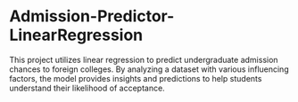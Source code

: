 # Admission-Predictor-LinearRegression
This project utilizes linear regression to predict undergraduate admission chances to foreign colleges. By analyzing a dataset with various influencing factors, the model provides insights and predictions to help students understand their likelihood of acceptance.
